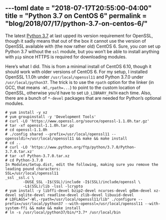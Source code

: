 ---toml
date = "2018-07-17T20:55:00-04:00"
title = "Python 3.7 on CentOS 6"
permalink = "blog/2018/07/17/python-3.7-on-centos-6/"
---

The latest [Python 3.7](https://www.python.org/downloads/release/python-370/) at last upped its version requirement for OpenSSL, though it sadly means that out of the box it cannot use the version of OpenSSL available with (the now rather old) CentOS 6. Sure, you *can* set up Python 3.7 without the `ssl` module, but you won’t be able to install anything with `pip` since HTTPS is required for downloading modules.

Here’s what I did. This is from a minimal install of CentOS 6.10, though it should work with older versions of CentOS 6. For my setup, I installed OpenSSL 1.1.0h under `/usr/local/openssl11` and Python 3.7.0 under `/usr/local/python37`. The trick is to use the `rpath` option for the linker (in GCC, that means `-Wl,rpath=...`) to point to the custom location of OpenSSL, otherwise you’d have to set `LD_LIBRARY_PATH` each time. Also, there are a bunch of `*-devel` packages that are needed for Python’s optional modules.

```
# yum install -y xz
# yum groupinstall -y 'Development Tools'
# curl -LO 'https://www.openssl.org/source/openssl-1.1.0h.tar.gz'
# tar -xf openssl-1.1.0h.tar.gz
# cd openssl-1.1.0h
# ./config shared --prefix=/usr/local/openssl11 --openssldir=/usr/local/openssl11 && make && make install
# cd ..
# curl -LO 'https://www.python.org/ftp/python/3.7.0/Python-3.7.0.tar.xz'
# tar -xf Python-3.7.0.tar.xz
# cd Python-3.7.0
In Modules/Setup.dist, edit the following, making sure you remove the leading pound characters:
SSL=/usr/local/openssl11
_ssl _ssl.c \
        -DUSE_SSL -I$(SSL)/include -I$(SSL)/include/openssl \
        -L$(SSL)/lib -lssl -lcrypto
# yum install -y libffi-devel bzip2-devel ncurses-devel gdbm-devel xz-devel sqlite-devel readline-devel zlib-devel libuuid-devel
# LDFLAGS="-Wl,-rpath=/usr/local/openssl11/lib" ./configure --prefix=/usr/local/python37 --with-openssl=/usr/local/openssl11 --with-system-ffi && make && make install
# ln -s /usr/local/python37/bin/*3.7* /usr/local/bin
```

